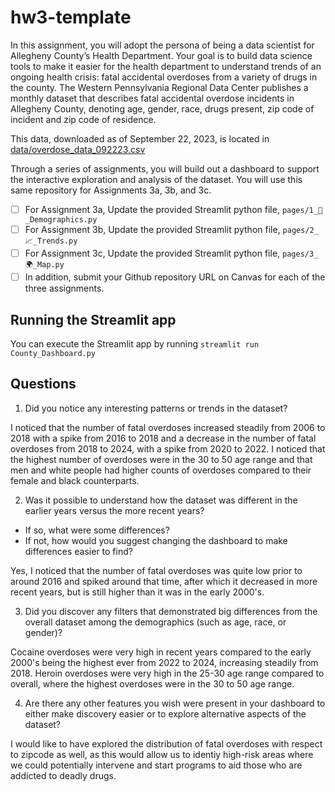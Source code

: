 # hw3-template

In this assignment, you will adopt the persona of being a data scientist for Allegheny County’s Health Department.  Your goal is to build data science tools to make it easier for the health department to understand trends of an ongoing health crisis:  fatal accidental overdoses from a variety of drugs in the county.  The Western Pennsylvania Regional Data Center publishes a monthly dataset that describes fatal accidental overdose incidents in Allegheny County, denoting age, gender, race, drugs present, zip code of incident and zip code of residence.

This data, downloaded as of September 22, 2023, is located in [data/overdose_data_092223.csv](data/overdose_data_092223.csv)

Through a series of assignments, you will build out a dashboard to support the interactive exploration and analysis of the dataset.  You will use this same repository for Assignments 3a, 3b, and 3c.  

- [ ] For Assignment 3a, Update the provided Streamlit python file, `pages/1_👥_Demographics.py`
- [ ] For Assignment 3b, Update the provided Streamlit python file, `pages/2_📈_Trends.py`
- [ ] For Assignment 3c, Update the provided Streamlit python file, `pages/3_🌍_Map.py`
- [ ] In addition, submit your Github repository URL on Canvas for each of the three assignments.

## Running the Streamlit app

You can execute the Streamlit app by running `streamlit run County_Dashboard.py`

## Questions 

1. Did you notice any interesting patterns or trends in the dataset?

I noticed that the number of fatal overdoses increased steadily from 2006 to 2018 with a spike from 2016 to 2018 and a decrease in the number of fatal overdoses from 2018 to 2024, with a spike from 2020 to 2022. I noticed that the highest number of overdoses were in the 30 to 50 age range and that men and white people had higher counts of overdoses compared to their female and black counterparts.
 

2. Was it possible to understand how the dataset was different in the earlier years versus the more recent years?
   
  - If so, what were some differences?  
  - If not, how would you suggest changing the dashboard to make differences easier to find?

   Yes, I noticed that the number of fatal overdoses was quite low prior to around 2016 and spiked around that time, after which it decreased in more recent years, but is still higher than it was in the early 2000's.


3. Did you discover any filters that demonstrated big differences from the overall dataset among the demographics (such as age, race, or gender)?

Cocaine overdoses were very high in recent years compared to the early 2000's being the highest ever from 2022 to 2024, increasing steadily from 2018. Heroin overdoses were very high in the 25-30 age range compared to overall, where the highest overdoses were in the 30 to 50 age range.

   
4. Are there any other features you wish were present in your dashboard to either make discovery easier or to explore alternative aspects of the dataset?

I would like to have explored the distribution of fatal overdoses with respect to zipcode as well, as this would allow us to identiy high-risk areas where we could potentially intervene and start programs to aid those who are addicted to deadly drugs.
